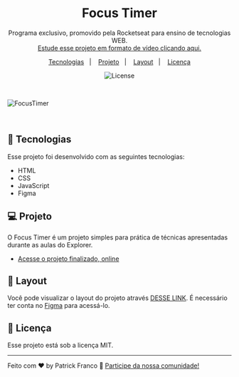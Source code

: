 <h1 align="center"> Focus Timer </h1>

<p align="center">
Programa exclusivo, promovido pela Rocketseat para ensino de tecnologias WEB. <br/>
<a href="https://www.rocketseat.com.br">Estude esse projeto em formato de vídeo clicando aqui.</a>
</p>

<p align="center">
  <a href="#-tecnologias">Tecnologias</a>&nbsp;&nbsp;&nbsp;|&nbsp;&nbsp;&nbsp;
  <a href="#-projeto">Projeto</a>&nbsp;&nbsp;&nbsp;|&nbsp;&nbsp;&nbsp;
  <a href="#-layout">Layout</a>&nbsp;&nbsp;&nbsp;|&nbsp;&nbsp;&nbsp;
  <a href="#memo-licença">Licença</a>
</p>

<p align="center">
  <img alt="License" src="https://img.shields.io/static/v1?label=license&message=MIT&color=49AA26&labelColor=000000">
</p>

<br>

![FocusTimer](https://github.com/patrickxfranco/focus-timer/assets/52086621/2c86f0ca-83a4-4819-8c71-acf47de98f3d)

<br>

## 🚀 Tecnologias

Esse projeto foi desenvolvido com as seguintes tecnologias:

- HTML
- CSS
- JavaScript
- Figma

## 💻 Projeto

O Focus Timer é um projeto simples para prática de técnicas apresentadas durante as aulas do Explorer.

- [Acesse o projeto finalizado, online](https://patrickxfranco.github.io/focus-timer/)

## 🔖 Layout

Você pode visualizar o layout do projeto através [DESSE LINK](https://www.figma.com/file/8SjfQ1BWc7JEmxaZFapKt7/Stage-05---Focus-Timer-2.0-(Copy)?type=design&node-id=0%3A1&mode=design&t=aGKogMxU1kYA5wZT-1). É necessário ter conta no [Figma](https://figma.com) para acessá-lo.

## :memo: Licença

Esse projeto está sob a licença MIT.

---

Feito com ♥ by Patrick Franco :wave: [Participe da nossa comunidade!](https://discord.gg/rocketseat)
